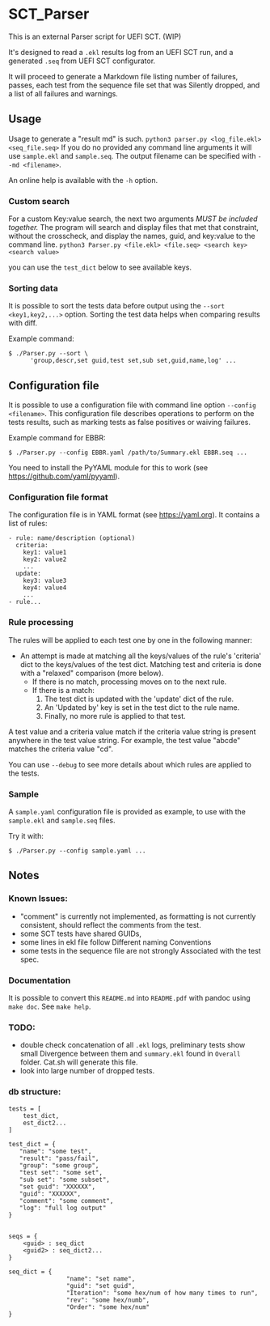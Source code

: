 # SCT_Parser

This is an external Parser script for UEFI SCT. (WIP)

It's designed to read a `.ekl` results log from an UEFI SCT run, and a generated `.seq` from UEFI SCT configurator.

It will proceed to generate a Markdown file listing number of failures, passes, each test from the sequence file set that was Silently dropped, and a list of all failures and warnings.


## Usage
Usage to generate a "result md" is such. `python3 parser.py <log_file.ekl> <seq_file.seq>`
If you do no provided any command line arguments it will use `sample.ekl` and `sample.seq`.
The output filename can be specified with `--md <filename>`.

An online help is available with the `-h` option.

### Custom search
For a custom Key:value search, the next two arguments *MUST be included together.* The program will search and display files that met that constraint, without the crosscheck, and display the names, guid, and key:value to the command line. `python3 Parser.py <file.ekl> <file.seq> <search key> <search value>`

you can use the `test_dict` below to see available keys.

### Sorting data

It is possible to sort the tests data before output using
the `--sort <key1,key2,...>` option.
Sorting the test data helps when comparing results with diff.

Example command:

``` {.sh}
$ ./Parser.py --sort \
      'group,descr,set guid,test set,sub set,guid,name,log' ...
```

## Configuration file

It is possible to use a configuration file with command line option `--config
<filename>`.
This configuration file describes operations to perform on the tests results,
such as marking tests as false positives or waiving failures.

Example command for EBBR:

``` {.sh}
$ ./Parser.py --config EBBR.yaml /path/to/Summary.ekl EBBR.seq ...
```

You need to install the PyYAML module for this to work (see
<https://github.com/yaml/pyyaml>).

### Configuration file format

The configuration file is in YAML format (see <https://yaml.org>).
It contains a list of rules:

``` {.yaml}
- rule: name/description (optional)
  criteria:
    key1: value1
    key2: value2
    ...
  update:
    key3: value3
    key4: value4
    ...
- rule...
```

### Rule processing

The rules will be applied to each test one by one in the following manner:

* An attempt is made at matching all the keys/values of the rule's 'criteria'
  dict to the keys/values of the test dict. Matching test and criteria is done
  with a "relaxed" comparison (more below).
  - If there is no match, processing moves on to the next rule.
  - If there is a match:
    1. The test dict is updated with the 'update' dict of the rule.
    2. An 'Updated by' key is set in the test dict to the rule name.
    3. Finally, no more rule is applied to that test.

A test value and a criteria value match if the criteria value string is present
anywhere in the test value string.
For example, the test value "abcde" matches the criteria value "cd".

You can use `--debug` to see more details about which rules are applied to the
tests.

### Sample

A `sample.yaml` configuration file is provided as example, to use with the
`sample.ekl` and `sample.seq` files.

Try it with:

``` {.sh}
$ ./Parser.py --config sample.yaml ...
```

## Notes
### Known Issues:
* "comment" is currently not implemented, as formatting is not currently consistent, should reflect the comments from the test.
* some SCT tests have shared GUIDs,
* some lines in ekl file follow Different naming Conventions
* some tests in the sequence file are not strongly Associated with the test spec.

### Documentation

It is possible to convert this `README.md` into `README.pdf` with pandoc using
`make doc`. See `make help`.

### TODO:
* double check concatenation of all `.ekl` logs, preliminary tests show small Divergence between them and `summary.ekl` found in `Overall` folder. Cat.sh will generate this file.
* look into large number of dropped tests.


### db structure:
``` {.python}
tests = [
    test_dict,
    est_dict2...
]

test_dict = {
   "name": "some test",
   "result": "pass/fail",
   "group": "some group",
   "test set": "some set",
   "sub set": "some subset",
   "set guid": "XXXXXX",
   "guid": "XXXXXX",
   "comment": "some comment",
   "log": "full log output"
}


seqs = {
    <guid> : seq_dict
    <guid2> : seq_dict2...
}

seq_dict = {
                "name": "set name",
                "guid": "set guid",
                "Iteration": "some hex/num of how many times to run",
                "rev": "some hex/numb",
                "Order": "some hex/num"
}
```
